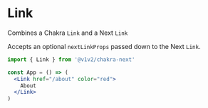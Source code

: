 # Link

Combines a Chakra `Link` and a Next `Link`

Accepts an optional `nextLinkProps` passed down to the Next `Link`.

```jsx
import { Link } from '@v1v2/chakra-next'

const App = () => (
  <Link href="/about" color="red">
    About
  </Link>
)
```
